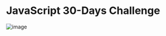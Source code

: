# JavaScript 30-Days Challenge

![image](https://github.com/user-attachments/assets/81aa2fbc-3c50-4bf0-a333-26a13343ec97)

